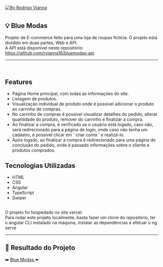 <a href="https://www.linkedin.com/in/rodrigoviannas/">
    <img alt="By Rodrigo Vianna" src="https://img.shields.io/badge/Made%20by-Rodrigo%20Vianna-darkblue">
  </a>

#


## :bulb: Blue Modas

Projeto de E-commerce feito para uma loja de roupas fictícia. O projeto está dividido em duas partes, Web e API.<br>
A API está disponível neste repositório: https://github.com/rvianna16/bluemodas-api

---

<br>

## Features

- Página Home principal, com todas as informações do site.
- Listagem de produtos.
- Visualização individual de produto onde é possível adicionar o produto ao carrinho de compras.
- No carrinho de compras é possível visualizar detalhes do pedido, alterar quantidade do produto, remover do carrinho e finalizar a compra.
- Ao finalizar a compra, é verificado se o usuário está logado, caso não, será redirecionado para a página de login, onde caso não tenha um cadastro, é possível clicar em ' criar conta ' e realizá-lo.
- Após logado, ao finalizar a compra é redirecionado para uma página de conclusão do pedido, onde é passado informações sobre o cliente e produtos comprados.



## Tecnologias Utilizadas
- HTML
- CSS
- Angular
- TypeScript
- Swiper

<br>
O projeto foi hospedado no site vercel.<br>
Para rodar este projeto localmente, basta fazer um clone do repositório, ter o angular CLI instalado na máquina, instalar as dependências e efetuar o ng serve

---

## 🚀 Resultado do Projeto

:arrow_right: <a href="https://bluemodas.vercel.app/"> Blue Modas </a> :arrow_left:

